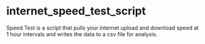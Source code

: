 # internet_speed_test_script
Speed Test is a script that pulls your internet upload and download speed at 1 hour intervals and writes the data to a csv file for analysis. 
